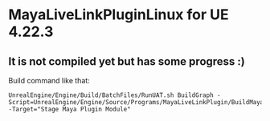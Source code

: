 # MayaLiveLinkPluginLinux for UE 4.22.3

## It is not compiled yet but has some progress :)

Build command like that:
```
UnrealEngine/Engine/Build/BatchFiles/RunUAT.sh BuildGraph -Script=UnrealEngine/Engine/Source/Programs/MayaLiveLinkPlugin/BuildMayaPluginLinux.xml -Target="Stage Maya Plugin Module"
```